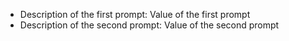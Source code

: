- Description of the first prompt: Value of the first prompt
- Description of the second prompt: Value of the second prompt